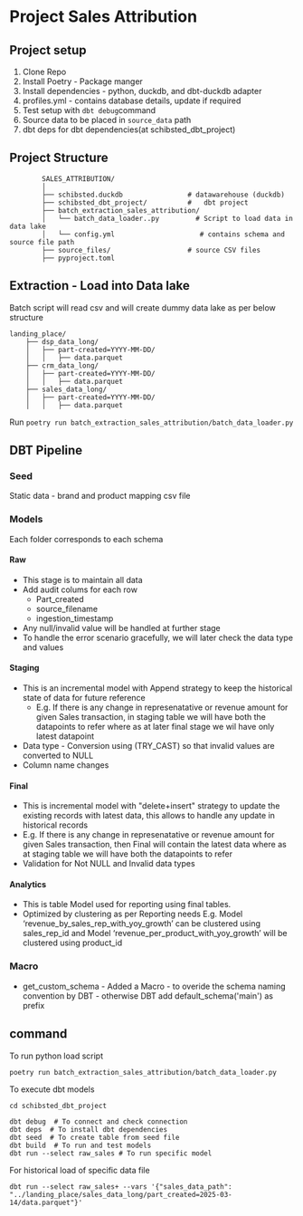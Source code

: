 

# Project Sales Attribution

## Project setup

1. Clone Repo
2. Install Poetry - Package manger
3. Install dependencies -  python, duckdb, and dbt-duckdb adapter
4. profiles.yml - contains database details, update if required
5. Test setup with `dbt debug`command
6. Source data to be placed in `source_data` path 
7. dbt deps for dbt dependencies(at schibsted_dbt_project)

## Project Structure

            SALES_ATTRIBUTION/
            │
            ├── schibsted.duckdb                # datawarehouse (duckdb)
            ├── schibsted_dbt_project/          #   dbt project
            ├── batch_extraction_sales_attribution/           
            │   └── batch_data_loader..py         # Script to load data in data lake
            │   └── config.yml                     # contains schema and source file path
            ├── source_files/                   # source CSV files
            ├── pyproject.toml
     


## Extraction - Load into Data lake

Batch script will read csv and will create dummy data lake as per below structure 

    landing_place/ 
        ├── dsp_data_long/
        │   ├── part-created=YYYY-MM-DD/
        │   │   ├── data.parquet
        ├── crm_data_long/
        │   ├── part-created=YYYY-MM-DD/
        │   │   ├── data.parquet
        ├── sales_data_long/
        │   ├── part-created=YYYY-MM-DD/
        │   │   ├── data.parquet

Run 
`poetry run batch_extraction_sales_attribution/batch_data_loader.py`


## DBT Pipeline 

### Seed 
Static data -  brand and product mapping csv file

### Models

Each folder corresponds to each schema
#### Raw  
- This stage is to maintain all data 
- Add audit colums for each row
    - Part_created
    - source_filename
    - ingestion_timestamp
- Any null/invalid value will be handled at further stage
- To handle the error scenario gracefully, we will later check the data type and values

#### Staging
- This is an incremental model with Append strategy to keep the historical state of data for future reference
    - E.g. If there is any change in represenatative or revenue amount for given Sales transaction, in staging table we will have both the datapoints to refer where as at later final stage we wil have only latest datapoint
- Data type - Conversion using (TRY_CAST) so that invalid values are converted to NULL
- Column name changes

#### Final
- This is incremental model with "delete+insert" strategy to update the existing records with latest data, this allows to handle any update in historical records
- E.g. If there is any change in represenatative or revenue amount for given Sales transaction, then Final will contain the latest data where as at staging table we will have both the datapoints to refer 
- Validation for Not NULL and Invalid data types


#### Analytics 

- This is table Model used for reporting using final tables.
- Optimized by clustering as per Reporting needs
E.g. Model ‘revenue_by_sales_rep_with_yoy_growth’ can be clustered using sales_rep_id and Model ‘revenue_per_product_with_yoy_growth’ will be clustered using product_id

### Macro
* get_custom_schema - Added a Macro - to overide the schema naming convention by DBT - otherwise DBT add default_schema('main') as prefix 


## command 

To run python load script 

```
poetry run batch_extraction_sales_attribution/batch_data_loader.py
```

To execute dbt models

```
cd schibsted_dbt_project
```

```console 
dbt debug  # To connect and check connection
dbt deps  # To install dbt dependencies
dbt seed  # To create table from seed file
dbt build  # To run and test models
dbt run --select raw_sales # To run specific model
```

For historical load of specific data file
```
dbt run --select raw_sales+ --vars '{"sales_data_path": "../landing_place/sales_data_long/part_created=2025-03-14/data.parquet"}'
```